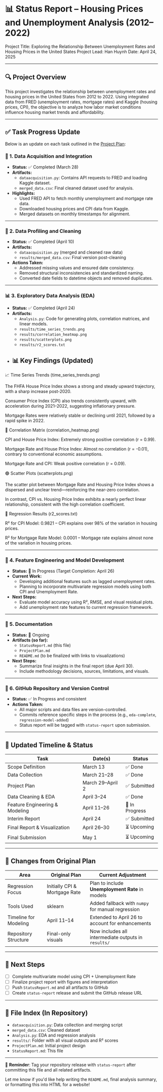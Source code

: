 # 📊 Status Report – Housing Prices and Unemployment Analysis (2012–2022)

Project Title: Exploring the Relationship Between Unemployment Rates and Housing Prices in the United States
Project Lead: Han Huynh
Date: April 24, 2025

---

## 🔍 Project Overview

This project investigates the relationship between unemployment rates and housing prices in the United States from 2012 to 2022. Using integrated data from FRED (unemployment rates, mortgage rates) and Kaggle (housing prices, CPI), the objective is to analyze how labor market conditions influence housing market trends and affordability.

---

## ✅ Task Progress Update

Below is an update on each task outlined in the [Project Plan](link-to-project-plan.md):

### 📁 1. **Data Acquisition and Integration**

- **Status:** ✅ Completed (March 28)
- **Artifacts:**
  - `dataacquisition.py`: Contains API requests to FRED and loading Kaggle dataset.
  - `merged_data.csv`: Final cleaned dataset used for analysis.
- **Highlights:**
  - Used FRED API to fetch monthly unemployment and mortgage rate data.
  - Downloaded housing prices and CPI data from Kaggle.
  - Merged datasets on monthly timestamps for alignment.

---

### 🧹 2. **Data Profiling and Cleaning**

- **Status:** ✅ Completed (April 10)
- **Artifacts:**
  - `dataacquisition.py` (merged and cleaned raw data)
  - `results/merged_data.csv`: Final version post-cleaning
- **Actions Taken:**
  - Addressed missing values and ensured date consistency.
  - Removed structural inconsistencies and standardized naming.
  - Converted date fields to datetime objects and removed duplicates.

---

### 📊 3. **Exploratory Data Analysis (EDA)**

- **Status:** ✅ Completed (April 24)
- **Artifacts:**
  - `Analysis.py`: Code for generating plots, correlation matrices, and linear models.
  - `results/time_series_trends.png`
  - `results/correlation_heatmap.png`
  - `results/scatterplots.png`
  - `results/r2_scores.txt`
- ## 📊 Key Findings (Updated)
📈 Time Series Trends (time_series_trends.png)

The FHFA House Price Index shows a strong and steady upward trajectory, with a sharp increase post-2020.

Consumer Price Index (CPI) also trends consistently upward, with acceleration during 2021–2022, suggesting inflationary pressure.

Mortgage Rates were relatively stable or declining until 2021, followed by a rapid spike in 2022.

🔗 Correlation Matrix (correlation_heatmap.png)

CPI and House Price Index: Extremely strong positive correlation (r = 0.99).

Mortgage Rate and House Price Index: Almost no correlation (r = -0.01), contrary to conventional economic assumptions.

Mortgage Rate and CPI: Weak positive correlation (r = 0.09).

🟢 Scatter Plots (scatterplots.png)

The scatter plot between Mortgage Rate and Housing Price Index shows a dispersed and unclear trend—reinforcing the near-zero correlation.

In contrast, CPI vs. Housing Price Index exhibits a nearly perfect linear relationship, consistent with the high correlation coefficient.

📐 Regression Results (r2_scores.txt)

R² for CPI Model: 0.9821 – CPI explains over 98% of the variation in housing prices.

R² for Mortgage Rate Model: 0.0001 – Mortgage rate explains almost none of the variation in housing prices.

---

### 🤖 4. **Feature Engineering and Model Development**

- **Status:** 🔄 In Progress (Target Completion: April 26)
- **Current Work:**
  - Developing additional features such as lagged unemployment rates.
  - Planning to incorporate multivariate regression models using both CPI and Unemployment Rate.
- **Next Steps:**
  - Evaluate model accuracy using R², RMSE, and visual residual plots.
  - Add unemployment rate features to current regression framework.

---

### 🧾 5. **Documentation**

- **Status:** 🔄 Ongoing
- **Artifacts (so far):**
  - `StatusReport.md` (this file)
  - `ProjectPlan.md`
  - `README.md` (to be finalized with links to visualizations)
- **Next Steps:**
  - Summarize final insights in the final report (due April 30).
  - Include methodology decisions, sources, limitations, and visuals.

---

### 🔁 6. **GitHub Repository and Version Control**

- **Status:** ✅ In Progress and consistent
- **Actions Taken:**
  - All major scripts and data files are version-controlled.
  - Commits reference specific steps in the process (e.g., `eda-complete`, `regression-model-added`)
  - Status report will be tagged with `status-report` upon submission.

---

## 📅 Updated Timeline & Status

| Task                                | Date(s)               | Status         |
|-------------------------------------|------------------------|----------------|
| Scope Definition                    | March 13              | ✅ Done         |
| Data Collection                     | March 21–28           | ✅ Done         |
| Project Plan                        | March 29–April 2      | ✅ Submitted    |
| Data Cleaning & EDA                 | April 3–24            | ✅ Done         |
| Feature Engineering & Modeling      | April 11–26           | 🔄 In Progress  |
| Interim Report                      | April 24              | ✅ Submitted    |
| Final Report & Visualization        | April 26–30           | ⏳ Upcoming     |
| Final Submission                    | May 1                 | ⏳ Upcoming     |

---

## 🔁 Changes from Original Plan

| Area                    | Original Plan                | Current Adjustment                                 |
|-------------------------|------------------------------|----------------------------------------------------|
| Regression Focus        | Initially CPI & Mortgage Rate | Plan to include **Unemployment Rate** in models   |
| Tools Used              | sklearn                      | Added fallback with `numpy` for manual regression  |
| Timeline for Modeling   | April 11–14                  | Extended to April 26 to account for enhancements   |
| Repository Structure    | Final-only visuals           | Now includes all intermediate outputs in `results/`|

---

## 📌 Next Steps

- [ ] Complete multivariate model using CPI + Unemployment Rate
- [ ] Finalize project report with figures and interpretation
- [ ] Push `StatusReport.md` and all artifacts to GitHub
- [ ] Create `status-report` release and submit the GitHub release URL

---

## 📁 File Index (In Repository)

- `dataacquisition.py`: Data collection and merging script
- `merged_data.csv`: Cleaned dataset
- `Analysis.py`: EDA and regression analysis
- `results/`: Folder with all visual outputs and R² scores
- `ProjectPlan.md`: Initial project design
- `StatusReport.md`: This file

---

📌 **Reminder**: Tag your repository release with `status-report` after committing this file and all related artifacts.

Let me know if you'd like help writing the `README.md`, final analysis summary, or formatting this into HTML for a website!

 